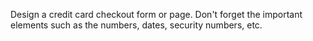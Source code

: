 Design a credit card checkout form or page. Don't forget the important elements such as the numbers, dates, security numbers, etc.
